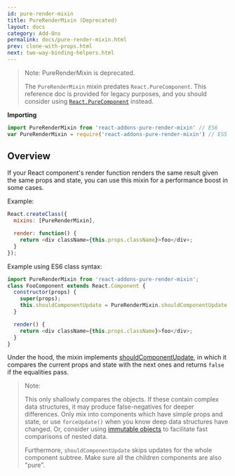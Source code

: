 ```yaml
---
id: pure-render-mixin
title: PureRenderMixin (Deprecated)
layout: docs
category: Add-Ons
permalink: docs/pure-render-mixin.html
prev: clone-with-props.html
next: two-way-binding-helpers.html
---
```


> Note: PureRenderMixin is deprecated.
>
> The `PureRenderMixin` mixin predates `React.PureComponent`. This reference doc is provided for legacy purposes, and you should consider using [`React.PureComponent`](/react/docs/component-api.html#react.purecomponent) instead.

**Importing**

```javascript
import PureRenderMixin from 'react-addons-pure-render-mixin' // ES6
var PureRenderMixin = require('react-addons-pure-render-mixin') // ES5
```

## Overview

If your React component's render function renders the same result given the same props and state, you can use this mixin for a performance boost in some cases.

Example:

```js
React.createClass({
  mixins: [PureRenderMixin],

  render: function() {
    return <div className={this.props.className}>foo</div>;
  }
});
```

Example using ES6 class syntax:

```js
import PureRenderMixin from 'react-addons-pure-render-mixin';
class FooComponent extends React.Component {
  constructor(props) {
    super(props);
    this.shouldComponentUpdate = PureRenderMixin.shouldComponentUpdate.bind(this);
  }

  render() {
    return <div className={this.props.className}>foo</div>;
  }
}
```

Under the hood, the mixin implements [shouldComponentUpdate](/react/docs/component-specs.html#updating-shouldcomponentupdate), in which it compares the current props and state with the next ones and returns `false` if the equalities pass.

> Note:
>
> This only shallowly compares the objects. If these contain complex data structures, it may produce false-negatives for deeper differences. Only mix into components which have simple props and state, or use `forceUpdate()` when you know deep data structures have changed. Or, consider using [immutable objects](https://facebook.github.io/immutable-js/) to facilitate fast comparisons of nested data.
>
> Furthermore, `shouldComponentUpdate` skips updates for the whole component subtree. Make sure all the children components are also "pure".
